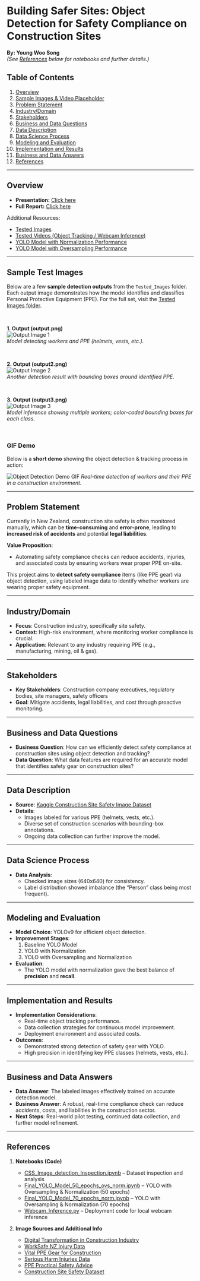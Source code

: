 # Building Safer Sites: Object Detection for Safety Compliance on Construction Sites

**By: Young Woo Song**  
*(See [References](#references) below for notebooks and further details.)*

## Table of Contents
1. [Overview](#overview)
2. [Sample Images & Video Placeholder](#sample-images--video-placeholder)
3. [Problem Statement](#problem-statement)
4. [Industry/Domain](#industrydomain)
5. [Stakeholders](#stakeholders)
6. [Business and Data Questions](#business-and-data-questions)
7. [Data Description](#data-description)
8. [Data Science Process](#data-science-process)
9. [Modeling and Evaluation](#modeling-and-evaluation)
10. [Implementation and Results](#implementation-and-results)
11. [Business and Data Answers](#business-and-data-answers)
12. [References](#references)

---

## Overview <a id="overview"></a>
- **Presentation:** [Click here](https://docs.google.com/presentation/d/1dqKrkC93hJaZuHbiYrfXxdaZGDl-4SeXTTZ4rKVp44w/pub?start=false&loop=false&delayms=3000)
- **Full Report:** [Click here](https://docs.google.com/document/d/e/2PACX-1vTrURLXikE6d2WMttfvWha5lRz4AbbcjGErVmp2-7c2o6KevnptmiShxyBagpeYQg/pub)

Additional Resources:
- [Tested Images](./Tested_Images)
- [Tested Videos (Object Tracking / Webcam Inference)](./Tested_Video)
- [YOLO Model with Normalization Performance](./YOLO_70_epochs_w_normalisation_Results)
- [YOLO Model with Oversampling Performance](./YOLO_50_epochs_w_Oversampling_Results)

---

## Sample Test Images

Below are a few **sample detection outputs** from the `Tested_Images` folder. Each output image demonstrates how the model identifies and classifies Personal Protective Equipment (PPE). For the full set, visit the [Tested Images folder](./Tested_Images).

<br>

**1. Output (output.png)**  
![Output Image 1](./Tested_Images/output.png)  
*Model detecting workers and PPE (helmets, vests, etc.).*

<br>

**2. Output (output2.png)**  
![Output Image 2](./Tested_Images/output2.png)  
*Another detection result with bounding boxes around identified PPE.*

<br>

**3. Output (output3.png)**  
![Output Image 3](./Tested_Images/output3.png)  
*Model inference showing multiple workers; color-coded bounding boxes for each class.*

<br>

### GIF Demo
Below is a **short demo** showing the object detection & tracking process in action:

![Object Detection Demo GIF](./Tested_Images/construction_workers.gif)
*Real-time detection of workers and their PPE in a construction environment.*

---

## Problem Statement <a id="problem-statement"></a>
Currently in New Zealand, construction site safety is often monitored manually, which can be **time-consuming** and **error-prone**, leading to **increased risk of accidents** and potential **legal liabilities**.

**Value Proposition**:
- Automating safety compliance checks can reduce accidents, injuries, and associated costs by ensuring workers wear proper PPE on-site.

This project aims to **detect safety compliance** items (like PPE gear) via object detection, using labeled image data to identify whether workers are wearing proper safety equipment.

---

## Industry/Domain <a id="industrydomain"></a>
- **Focus**: Construction industry, specifically site safety.
- **Context**: High-risk environment, where monitoring worker compliance is crucial.
- **Application**: Relevant to any industry requiring PPE (e.g., manufacturing, mining, oil & gas).

---

## Stakeholders <a id="stakeholders"></a>
- **Key Stakeholders**: Construction company executives, regulatory bodies, site managers, safety officers  
- **Goal**: Mitigate accidents, legal liabilities, and cost through proactive monitoring.

---

## Business and Data Questions <a id="business-and-data-questions"></a>
- **Business Question**: How can we efficiently detect safety compliance at construction sites using object detection and tracking?
- **Data Question**: What data features are required for an accurate model that identifies safety gear on construction sites?

---

## Data Description <a id="data-description"></a>
- **Source**: [Kaggle Construction Site Safety Image Dataset](https://www.kaggle.com/datasets/snehilsanyal/construction-site-safety-image-dataset-roboflow/data)
- **Details**:
  - Images labeled for various PPE (helmets, vests, etc.).
  - Diverse set of construction scenarios with bounding-box annotations.
  - Ongoing data collection can further improve the model.

---

## Data Science Process <a id="data-science-process"></a>
- **Data Analysis**:
  - Checked image sizes (640x640) for consistency.
  - Label distribution showed imbalance (the “Person” class being most frequent).

---

## Modeling and Evaluation <a id="modeling-and-evaluation"></a>
- **Model Choice**: YOLOv9 for efficient object detection.
- **Improvement Stages**:
  1. Baseline YOLO Model  
  2. YOLO with Normalization  
  3. YOLO with Oversampling and Normalization
- **Evaluation**:
  - The YOLO model with normalization gave the best balance of **precision** and **recall**.

---

## Implementation and Results <a id="implementation-and-results"></a>
- **Implementation Considerations**:
  - Real-time object tracking performance.
  - Data collection strategies for continuous model improvement.
  - Deployment environment and associated costs.
- **Outcomes**:
  - Demonstrated strong detection of safety gear with YOLO.
  - High precision in identifying key PPE classes (helmets, vests, etc.).

---

## Business and Data Answers <a id="business-and-data-answers"></a>
- **Data Answer**: The labeled images effectively trained an accurate detection model.  
- **Business Answer**: A robust, real-time compliance check can reduce accidents, costs, and liabilities in the construction sector.  
- **Next Steps**: Real-world pilot testing, continued data collection, and further model refinement.

---

## References <a id="references"></a>
1. **Notebooks (Code)**
   - [CSS_Image_detection_Inspection.ipynb](./CSS_Image_detection_Inspection.ipynb) – Dataset inspection and analysis  
   - [Final_YOLO_Model_50_epochs_ovs_norm.ipynb](./Final_YOLO_Model_50_epochs_ovs_norm.ipynb) – YOLO with Oversampling & Normalization (50 epochs)  
   - [Final_YOLO_Model_70_epochs_norm.ipynb](./Final_YOLO_Model_70_epochs_norm.ipynb) – YOLO with Oversampling & Normalization (70 epochs)  
   - [Webcam_Inference.py](./Webcam_Inference.py) – Deployment code for local webcam inference

2. **Image Sources and Additional Info**  
   - [Digital Transformation in Construction Industry](https://www.slideshare.net/slideshow/digital-transformation-in-the-construction-industry/98665953)  
   - [WorkSafe NZ Injury Data](https://data.worksafe.govt.nz/graph/detail/injuries_week_away?startDate=2022-01&endDate=2023-05&industry=Construction)  
   - [Vital PPE Gear for Construction](https://safetysupplies.co.nz/blogs/news/vital-ppe-gear-for-ensuring-safety-in-construction)  
   - [Serious Harm Injuries Data](https://data.worksafe.govt.nz/graph/summary/injuries_serious_harm)  
   - [PPE Practical Safety Advice](https://www.sitesafe.org.nz/globalassets/guides-and-resources/practical-safety-advice/ppe_2019-web.pdf)
   - [Construction Site Safety Dataset](https://www.kaggle.com/datasets/snehilsanyal/construction-site-safety-image-dataset-roboflow/data)
